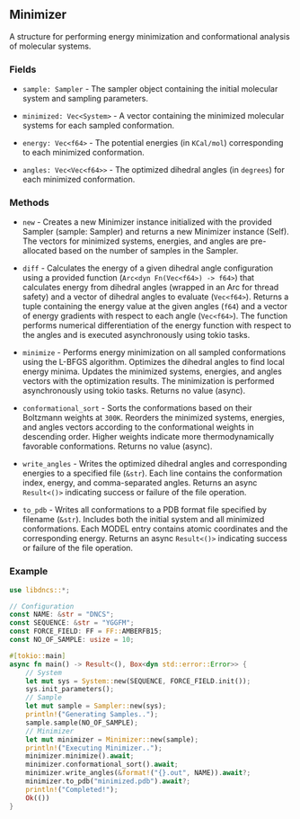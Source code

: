 ## Minimizer

A structure for performing energy minimization and conformational analysis of molecular systems.

### Fields
- `sample: Sampler` - The sampler object containing the initial molecular system and sampling parameters.

- `minimized: Vec<System>` - A vector containing the minimized molecular systems for each sampled conformation.

- `energy: Vec<f64>` - The potential energies (in `KCal/mol`) corresponding to each minimized conformation.

- `angles: Vec<Vec<f64>>` - The optimized dihedral angles (in `degrees`) for each minimized conformation.

### Methods

- `new` - Creates a new Minimizer instance initialized with the provided Sampler (sample: Sampler) and returns a new Minimizer instance (Self). The vectors for minimized systems, energies, and angles are pre-allocated based on the number of samples in the Sampler.

- `diff` - Calculates the energy of a given dihedral angle configuration using a provided function (`Arc<dyn Fn(Vec<f64>) -> f64>`) that calculates energy from dihedral angles (wrapped in an Arc for thread safety) and a vector of dihedral angles to evaluate (`Vec<f64>`). Returns a tuple containing the energy value at the given angles (`f64`) and a vector of energy gradients with respect to each angle (`Vec<f64>`). The function performs numerical differentiation of the energy function with respect to the angles and is executed asynchronously using tokio tasks.

- `minimize` - Performs energy minimization on all sampled conformations using the L-BFGS algorithm. Optimizes the dihedral angles to find local energy minima. Updates the minimized systems, energies, and angles vectors with the optimization results. The minimization is performed asynchronously using tokio tasks. Returns no value (async).

- `conformational_sort` - Sorts the conformations based on their Boltzmann weights at `300K`. Reorders the minimized systems, energies, and angles vectors according to the conformational weights in descending order. Higher weights indicate more thermodynamically favorable conformations. Returns no value (async).

- `write_angles` - Writes the optimized dihedral angles and corresponding energies to a specified file (`&str`). Each line contains the conformation index, energy, and comma-separated angles. Returns an async `Result<()>` indicating success or failure of the file operation.

- `to_pdb` - Writes all conformations to a PDB format file specified by filename (`&str`). Includes both the initial system and all minimized conformations. Each MODEL entry contains atomic coordinates and the corresponding energy. Returns an async `Result<()>` indicating success or failure of the file operation.


### Example
```rust
use libdncs::*;

// Configuration
const NAME: &str = "DNCS";
const SEQUENCE: &str = "YGGFM";
const FORCE_FIELD: FF = FF::AMBERFB15;
const NO_OF_SAMPLE: usize = 10;

#[tokio::main]
async fn main() -> Result<(), Box<dyn std::error::Error>> {
    // System
    let mut sys = System::new(SEQUENCE, FORCE_FIELD.init());
    sys.init_parameters();
    // Sample
    let mut sample = Sampler::new(sys);
    println!("Generating Samples..");
    sample.sample(NO_OF_SAMPLE);
    // Minimizer
    let mut minimizer = Minimizer::new(sample);
    println!("Executing Minimizer..");
    minimizer.minimize().await;
    minimizer.conformational_sort().await;
    minimizer.write_angles(&format!("{}.out", NAME)).await?;
    minimizer.to_pdb("minimized.pdb").await?;
    println!("Completed!");
    Ok(())
}
```
